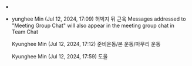 -
- yunghee Min (Jul 12, 2024, 17:09)
  허벅지 뒤 근육
  Messages addressed to "Meeting Group Chat" will also appear in the meeting group chat in Team Chat
   
  Kyunghee Min (Jul 12, 2024, 17:12)
  준비운동/본 운동/마무리 운동
   
  Kyunghee Min (Jul 12, 2024, 17:59)
  도울